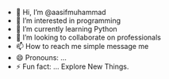 - 👋 Hi, I’m @aasifmuhammad
- 👀 I’m interested in programming
- 🌱 I’m currently learning Python
- 💞️ I’m looking to collaborate on professionals
- 📫 How to reach me simple message me
- 😄 Pronouns: ...
- ⚡ Fun fact: ... Explore New Things.

<!---
aasifmuhammad/aasifmuhammad is a ✨ special ✨ repository because its `README.md` (this file) appears on your GitHub profile.
You can click the Preview link to take a look at your changes.
--->
